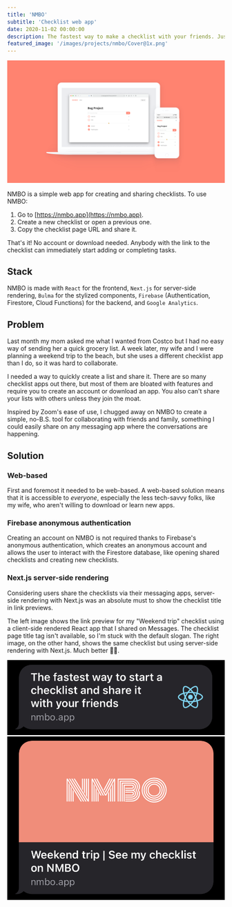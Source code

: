 ```yaml
---
title: 'NMBO'
subtitle: 'Checklist web app'
date: 2020-11-02 00:00:00
description: The fastest way to make a checklist with your friends. Just copy the URL and share it on your favorite messaging apps. No account or download needed. Free to use. Made with React and Firebase.
featured_image: '/images/projects/nmbo/Cover@1x.png'
---
```


![](/images/projects/nmbo/Cover@1x.png)

NMBO is a simple web app for creating and sharing checklists. To use NMBO: 

1. Go to [https://nmbo.app](https://nmbo.app). 
2. Create a new checklist or open a previous one.
3. Copy the checklist page URL and share it.

That's it! No account or download needed. Anybody with the link to the checklist can immediately start adding or completing tasks. 

## Stack

NMBO is made with `React` for the frontend, `Next.js` for server-side rendering, `Bulma` for the stylized components, `Firebase` (Authentication, Firestore, Cloud Functions) for the backend, and `Google Analytics`. 

## Problem

Last month my mom asked me what I wanted from Costco but I had no easy way of sending her a quick grocery list. A week later, my wife and I were planning a weekend trip to the beach, but she uses a different checklist app than I do, so it was hard to collaborate. 

I needed a way to quickly create a list and share it. There are so many checklist apps out there, but most of them are bloated with features and require you to create an account or download an app. You also can't share your lists with others unless they join the moat. 

Inspired by Zoom's ease of use, I chugged away on NMBO to create a simple, no-B.S. tool for collaborating with friends and family, something I could easily share on any messaging app where the conversations are happening. 

## Solution

### Web-based

First and foremost it needed to be web-based. A web-based solution means that it is accessible to *everyone*, especially the less tech-savvy folks, like my wife, who aren't willing to download or learn new apps. 

### Firebase anonymous authentication

Creating an account on NMBO is not required thanks to Firebase's anonymous authentication, which creates an anonymous account and allows the user to interact with the Firestore database, like opening shared checklists and creating new checklists. 

### Next.js server-side rendering

Considering users share the checklists via their messaging apps, server-side rendering with Next.js was an absolute must to show the checklist title in link previews. 

The left image shows the link preview for my "Weekend trip" checklist using a client-side rendered React app that I shared on Messages. The checklist page title tag isn't available, so I'm stuck with the default slogan. The right image, on the other hand, shows the same checklist but using server-side rendering with Next.js. Much better 👌🏻.

<div class="gallery" data-columns="2">
	<img src="/images/projects/nmbo/client-side-rendering.jpg">
    <img src="/images/projects/nmbo/server-side-rendering.jpg">
</div>